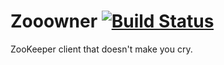 # Zooowner [![Build Status](https://travis-ci.org/ataraxer/zooowner.svg?branch=master)](https://travis-ci.org/ataraxer/zooowner)

ZooKeeper client that doesn't make you cry.
